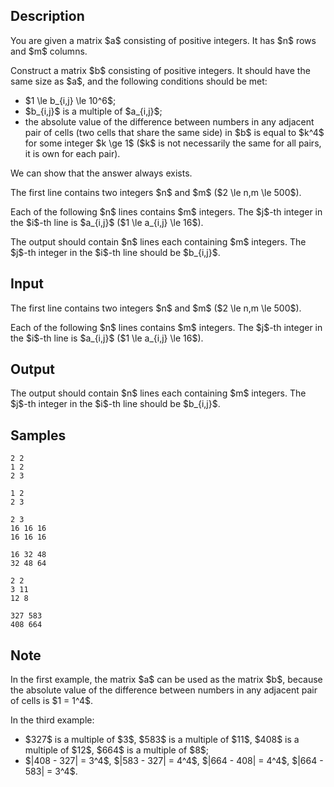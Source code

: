 ## Description

<div><p>You are given a matrix $a$ consisting of positive integers. It has $n$ rows and $m$ columns.</p><p>Construct a matrix $b$ consisting of positive integers. It should have the same size as $a$, and the following conditions should be met: </p><ul> <li> $1 \le b_{i,j} \le 10^6$; </li><li> $b_{i,j}$ is a multiple of $a_{i,j}$; </li><li> the absolute value of the difference between numbers in any adjacent pair of cells (two cells that share the same side) in $b$ is equal to $k^4$ for some integer $k \ge 1$ ($k$ is not necessarily the same for all pairs, it is own for each pair). </li></ul><p>We can show that the answer always exists.</p></div><div class="input-specification"><p>The first line contains two integers $n$ and $m$ ($2 \le n,m \le 500$).</p><p>Each of the following $n$ lines contains $m$ integers. The $j$-th integer in the $i$-th line is $a_{i,j}$ ($1 \le a_{i,j} \le 16$).</p></div><div class="output-specification"><p>The output should contain $n$ lines each containing $m$ integers. The $j$-th integer in the $i$-th line should be $b_{i,j}$.</p></div>

## Input

<p>The first line contains two integers $n$ and $m$ ($2 \le n,m \le 500$).</p><p>Each of the following $n$ lines contains $m$ integers. The $j$-th integer in the $i$-th line is $a_{i,j}$ ($1 \le a_{i,j} \le 16$).</p>

## Output

<p>The output should contain $n$ lines each containing $m$ integers. The $j$-th integer in the $i$-th line should be $b_{i,j}$.</p>

## Samples

```input1
2 2
1 2
2 3
```

```output1
1 2
2 3
```






```input2
2 3
16 16 16
16 16 16
```

```output2
16 32 48
32 48 64
```






```input3
2 2
3 11
12 8
```

```output3
327 583
408 664
```




## Note

<p>In the first example, the matrix $a$ can be used as the matrix $b$, because the absolute value of the difference between numbers in any adjacent pair of cells is $1 = 1^4$.</p><p>In the third example: </p><ul> <li> $327$ is a multiple of $3$, $583$ is a multiple of $11$, $408$ is a multiple of $12$, $664$ is a multiple of $8$; </li><li> $|408 - 327| = 3^4$, $|583 - 327| = 4^4$, $|664 - 408| = 4^4$, $|664 - 583| = 3^4$. </li></ul>

